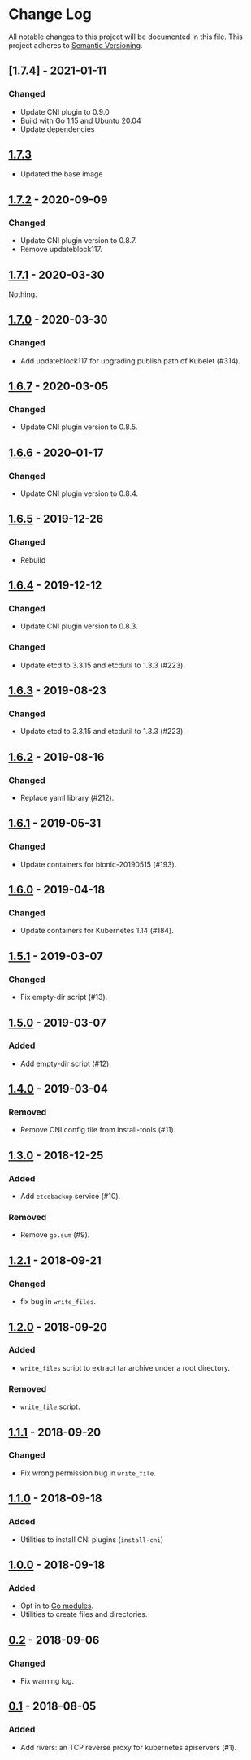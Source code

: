 # Change Log

All notable changes to this project will be documented in this file.
This project adheres to [Semantic Versioning](http://semver.org/).

## [1.7.4] - 2021-01-11

### Changed

- Update CNI plugin to 0.9.0
- Build with Go 1.15 and Ubuntu 20.04
- Update dependencies

## [1.7.3]

- Updated the base image

## [1.7.2] - 2020-09-09

### Changed

- Update CNI plugin version to 0.8.7.
- Remove updateblock117.

## [1.7.1] - 2020-03-30

Nothing.

## [1.7.0] - 2020-03-30

### Changed

- Add updateblock117 for upgrading publish path of Kubelet (#314).

## [1.6.7] - 2020-03-05

### Changed

- Update CNI plugin version to 0.8.5.

## [1.6.6] - 2020-01-17

### Changed

- Update CNI plugin version to 0.8.4.

## [1.6.5] - 2019-12-26

### Changed

- Rebuild

## [1.6.4] - 2019-12-12

### Changed

- Update CNI plugin version to 0.8.3.

### Changed

- Update etcd to 3.3.15 and etcdutil to 1.3.3 (#223).

## [1.6.3] - 2019-08-23

### Changed

- Update etcd to 3.3.15 and etcdutil to 1.3.3 (#223).

## [1.6.2] - 2019-08-16

### Changed

- Replace yaml library (#212).

## [1.6.1] - 2019-05-31

### Changed

- Update containers for bionic-20190515 (#193).

## [1.6.0] - 2019-04-18

### Changed

- Update containers for Kubernetes 1.14 (#184).

## [1.5.1] - 2019-03-07

### Changed

- Fix empty-dir script (#13).

## [1.5.0] - 2019-03-07

### Added

- Add empty-dir script (#12).

## [1.4.0] - 2019-03-04

### Removed

- Remove CNI config file from install-tools (#11).

## [1.3.0] - 2018-12-25

### Added
- Add `etcdbackup` service (#10).

### Removed
- Remove `go.sum` (#9).

## [1.2.1] - 2018-09-21

### Changed
- fix bug in `write_files`.

## [1.2.0] - 2018-09-20

### Added
- `write_files` script to extract tar archive under a root directory.

### Removed
- `write_file` script.

## [1.1.1] - 2018-09-20

### Changed
- Fix wrong permission bug in `write_file`.

## [1.1.0] - 2018-09-18

### Added
- Utilities to install CNI plugins (`install-cni`)

## [1.0.0] - 2018-09-18

### Added
- Opt in to [Go modules](https://github.com/golang/go/wiki/Modules).
- Utilities to create files and directories.

## [0.2] - 2018-09-06

### Changed
- Fix warning log.

## [0.1] - 2018-08-05

### Added
- Add rivers: an TCP reverse proxy for kubernetes apiservers (#1).

[1.7.3]: https://github.com/cybozu/neco-containers/pull/493
[1.7.2]: https://github.com/cybozu/neco-containers/pull/421
[1.7.1]: https://github.com/cybozu/neco-containers/pull/317
[1.7.0]: https://github.com/cybozu/neco-containers/pull/314
[1.6.7]: https://github.com/cybozu/neco-containers/pull/300
[1.6.6]: https://github.com/cybozu/neco-containers/pull/276
[1.6.5]: https://github.com/cybozu/neco-containers/pull/271
[1.6.4]: https://github.com/cybozu/neco-containers/pull/265
[1.6.3]: https://github.com/cybozu/neco-containers/pull/223
[1.6.2]: https://github.com/cybozu/neco-containers/pull/212
[1.6.1]: https://github.com/cybozu/neco-containers/pull/193
[1.6.0]: https://github.com/cybozu/neco-containers/pull/184
[1.5.1]: https://github.com/cybozu-go/cke-tools/compare/v1.5.0...v1.5.1
[1.5.0]: https://github.com/cybozu-go/cke-tools/compare/v1.4.0...v1.5.0
[1.4.0]: https://github.com/cybozu-go/cke-tools/compare/v1.3.0...v1.4.0
[1.3.0]: https://github.com/cybozu-go/cke-tools/compare/v1.2.1...v1.3.0
[1.2.1]: https://github.com/cybozu-go/cke-tools/compare/v1.2.0...v1.2.1
[1.2.0]: https://github.com/cybozu-go/cke-tools/compare/v1.1.1...v1.2.0
[1.1.1]: https://github.com/cybozu-go/cke-tools/compare/v1.1.0...v1.1.1
[1.1.0]: https://github.com/cybozu-go/cke-tools/compare/v1.0.0...v1.1.0
[1.0.0]: https://github.com/cybozu-go/cke-tools/compare/v0.2...v1.0.0
[0.2]: https://github.com/cybozu-go/cke-tools/compare/v0.1...v0.2
[0.1]: https://github.com/cybozu-go/cke-tools/compare/b797246...v0.1
